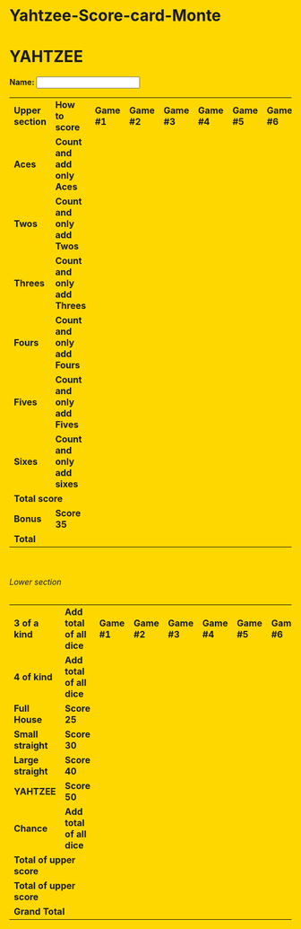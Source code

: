 # Yahtzee-Score-card-Monte
<!DOCTYPE html>
<html lang="en">
  <h1>YAHTZEE</h1>

  <form>
    <style>
  *:last-child {
     font-weight: bold;
     background-color: gold;
  }
</style>
  Name:
  <input type="text">
  <br/>
    <table>
      <tr>
        <td>Upper section</td>
        <td>How to score</td>
        <td>Game #1</td>
        <td>Game #2</td>
        <td>Game #3</td>
        <td>Game #4</td>
        <td>Game #5</td>
        <td>Game #6</td>
      </tr>
      <tr>
        <td>Aces</td>
        <td>Count and add only Aces</td>
        <td></td>
        <td></td>
        <td></td>
        <td></td>
        <td></td>
        <td></td>
      </tr><tr>
        <td>Twos</td>
        <td>Count and only add Twos</td>
        <td></td>
        <td></td>
        <td></td>
        <td></td>
        <td></td>
        <td></td>
      </tr>
      <tr>
        <td>Threes</td>
        <td>Count and only add Threes</td>
        <td></td>
        <td></td>
        <td></td>
        <td></td>
        <td></td>
        <td></td>
      </tr>
      <tr>
        <td>Fours</td>
        <td>Count and only add Fours</td>
        <td></td>
        <td></td>
        <td></td>
        <td></td>
        <td></td>
        <td></td>
      </tr>
      <tr>
        <td>Fives</td>
        <td>Count and only add Fives</td>
        <td></td>
        <td></td>
        <td></td>
        <td></td>
        <td></td>
        <td></td>
      </tr>
      <tr>
        <td>Sixes</td>
        <td>Count and only add sixes</td>
        <td></td>
        <td></td>
        <td></td>
        <td></td>
        <td></td>
        <td></td>
      </tr>
      <tr>
        <td colspan="2">Total score</td>
        <td></td>
        <td></td>
        <td></td>
        <td></td>
        <td></td>
        <td></td>
      </tr>
      <tr>
        <td>Bonus</td>
        <td>Score 35</td>
        <td></td>
        <td></td>
        <td></td>
        <td></td>
        <td></td>
        <td></td>
      </tr>
      <tr>
        <td colspan="2">Total</td>
        <td></td>
        <td></td>
        <td></td>
        <td></td>
        <td></td>
        <td></td>
      </tr>
    </table>
    <br/>
    <h6>Lower section</h6>
    <table>
      <tr>
        <td>3 of a kind</td>
        <td>Add total of all dice</td>
        <td>Game #1</td>
        <td>Game #2</td>
        <td>Game #3</td>
        <td>Game #4</td>
        <td>Game #5</td>
        <td>Game #6</td>
      </tr>
      <tr>
        <td>4 of kind</td>
        <td>Add total of all dice</td>
        <td></td>
        <td></td>
        <td></td>
        <td></td>
        <td></td>
        <td></td>
      </tr><tr>
        <td>Full House</td>
        <td>Score 25</td>
        <td></td>
        <td></td>
        <td></td>
        <td></td>
        <td></td>
        <td></td>
      </tr>
      <tr>
        <td>Small straight</td>
        <td>Score 30</td>
        <td></td>
        <td></td>
        <td></td>
        <td></td>
        <td></td>
        <td></td>
      </tr>
      <tr>
        <td>Large straight</td>
        <td>Score 40</td>
        <td></td>
        <td></td>
        <td></td>
        <td></td>
        <td></td>
        <td></td>
      </tr>
      <tr>
        <td>YAHTZEE</td>
        <td>Score 50</td>
        <td></td>
        <td></td>
        <td></td>
        <td></td>
        <td></td>
        <td></td>
      </tr>
      <tr>
        <td>Chance</td>
        <td>Add total of all dice</td>
        <td></td>
        <td></td>
        <td></td>
        <td></td>
        <td></td>
        <td></td>
      </tr>
      <tr>
        <td colspan="2">Total of upper score</td>
        <td></td>
        <td></td>
        <td></td>
        <td></td>
        <td></td>
        <td></td>
      </tr>
      <tr>
        <td colspan="2">Total of upper score</td>
        <td></td>
        <td></td>
        <td></td>
        <td></td>
        <td></td>
        <td></td>
      </tr>
      <tr>
        <td colspan="2">Grand Total</td>
        <td></td>
        <td></td>
        <td></td>
        <td></td>
        <td></td>
        <td></td>
      </tr>
    </table>  
  </form>
</html>

